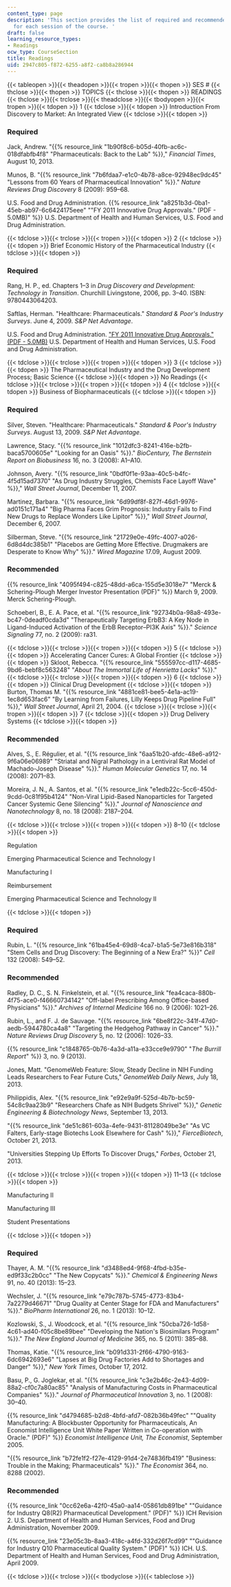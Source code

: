 ```yaml
---
content_type: page
description: 'This section provides the list of required and recommended readings
  for each session of the course. '
draft: false
learning_resource_types:
- Readings
ocw_type: CourseSection
title: Readings
uid: 2947c805-f872-6255-a8f2-ca8b8a286944
---
```

{{< tableopen >}}{{< theadopen >}}{{< tropen >}}{{< thopen >}}
SES #
{{< thclose >}}{{< thopen >}}
TOPICS
{{< thclose >}}{{< thopen >}}
READINGS
{{< thclose >}}{{< trclose >}}{{< theadclose >}}{{< tbodyopen >}}{{< tropen >}}{{< tdopen >}}
1
{{< tdclose >}}{{< tdopen >}}
Introduction From Discovery to Market: An Integrated View
{{< tdclose >}}{{< tdopen >}}

### Required

Jack, Andrew. "{{% resource_link "1b90f8c6-b05d-40fb-ac6c-018dfabfb4f8" "Pharmaceuticals: Back to the Lab" %}}," *Financial Times*, August 10, 2013.

Munos, B. "{{% resource_link "7b6fdaa7-e1c0-4b78-a8ce-92948ec9dc45" "Lessons from 60 Years of Pharmaceutical Innovation" %}}." *Nature Reviews Drug Discovery* 8 (2009): 959–68.

U.S. Food and Drug Administration. {{% resource_link "a8251b3d-0ba1-45eb-ab97-6c6424175eee" "\"FY 2011 Innovative Drug Approvals.\" (PDF - 5.0MB)" %}} U.S. Department of Health and Human Services, U.S. Food and Drug Administration.

{{< tdclose >}}{{< trclose >}}{{< tropen >}}{{< tdopen >}}
2
{{< tdclose >}}{{< tdopen >}}
Brief Economic History of the Pharmaceutical Industry
{{< tdclose >}}{{< tdopen >}}

### Required

Rang, H. P., ed. Chapters 1–3 in *Drug Discovery and Development: Technology in Transition*. Churchill Livingstone, 2006, pp. 3–40. ISBN: 9780443064203.

Saftlas, Herman. "Healthcare: Pharmaceuticals." *Standard & Poor's Industry Surveys*. June 4, 2009. *S&P Net Advantage*.

U.S. Food and Drug Administration. ["FY 2011 Innovative Drug Approvals." (PDF - 5.0MB)](https://www.biopreneur.org/images/FY%202011%20Innovative%20Drug%20Approvals.pdf) U.S. Department of Health and Human Services, U.S. Food and Drug Administration.

{{< tdclose >}}{{< trclose >}}{{< tropen >}}{{< tdopen >}}
3
{{< tdclose >}}{{< tdopen >}}
The Pharmaceutical Industry and the Drug Development Process; Basic Science
{{< tdclose >}}{{< tdopen >}}
No Readings
{{< tdclose >}}{{< trclose >}}{{< tropen >}}{{< tdopen >}}
4
{{< tdclose >}}{{< tdopen >}}
Business of Biopharmaceuticals
{{< tdclose >}}{{< tdopen >}}

### Required

Silver, Steven. "Healthcare: Pharmaceuticals." *Standard & Poor's Industry Surveys*. August 13, 2009. *S&P Net Advantage*.

Lawrence, Stacy. "{{% resource_link "1012dfc3-8241-416e-b2fb-baca5700605e" "Looking for an Oasis" %}}." *BioCentury, The Bernstein Report on Biobusiness* 16, no. 3 (2008): A1–A10.

Johnson, Avery. "{{% resource_link "0bdf0f1e-93aa-40c5-b4fc-4f5d15ad7370" "As Drug Industry Struggles, Chemists Face Layoff Wave" %}}," *Wall Street Journal*, December 11, 2007.

Martinez, Barbara. "{{% resource_link "6d99df8f-827f-46d1-9976-ad0151c171a4" "Big Pharma Faces Grim Prognosis: Industry Fails to Find New Drugs to Replace Wonders Like Lipitor" %}}," *Wall Street Journal*, December 6, 2007.

Silberman, Steve. "{{% resource_link "21729e0e-49fc-4007-a026-6d8d4dc385b1" "Placebos are Getting More Effective. Drugmakers are Desperate to Know Why" %}}." *Wired Magazine* 17.09, August 2009.

### Recommended

{{% resource_link "4095f494-c825-48dd-a6ca-155d5e3018e7" "Merck & Schering-Plough Merger Investor Presentation (PDF)" %}} March 9, 2009. Merck Schering-Plough.

Schoeberl, B., E. A. Pace, et al. "{{% resource_link "92734b0a-98a8-493e-bc47-0deadf0cda3d" "Therapeutically Targeting ErbB3: A Key Node in Ligand-Induced Activation of the ErbB Receptor–PI3K Axis" %}}." *Science Signaling* 77, no. 2 (2009): ra31.

{{< tdclose >}}{{< trclose >}}{{< tropen >}}{{< tdopen >}}
5
{{< tdclose >}}{{< tdopen >}}
Accelerating Cancer Cures: A Global Frontier
{{< tdclose >}}{{< tdopen >}}
Skloot, Rebecca. "{{% resource_link "555597cc-d117-4685-9bd6-bebf8c563248" "*About The Immortal Life of Henrietta Lacks*" %}}."
{{< tdclose >}}{{< trclose >}}{{< tropen >}}{{< tdopen >}}
6
{{< tdclose >}}{{< tdopen >}}
Clinical Drug Development
{{< tdclose >}}{{< tdopen >}}
Burton, Thomas M. "{{% resource_link "4881ce81-bee5-4e1a-ac19-1ec8d653fac6" "By Learning from Failures, Lilly Keeps Drug Pipeline Full" %}}," *Wall Street Journal*, April 21, 2004.
{{< tdclose >}}{{< trclose >}}{{< tropen >}}{{< tdopen >}}
7
{{< tdclose >}}{{< tdopen >}}
Drug Delivery Systems
{{< tdclose >}}{{< tdopen >}}

### Recommended

Alves, S., E. Régulier, et al. "{{% resource_link "6aa51b20-afdc-48e6-a912-9f6a06e06989" "Striatal and Nigral Pathology in a Lentiviral Rat Model of Machado-Joseph Disease" %}}." *Human Molecular Genetics* 17, no. 14 (2008): 2071–83.

Moreira, J. N., A. Santos, et al. "{{% resource_link "e1edb22c-5cc6-450d-9cdd-0c81f95b4124" "Non-Viral Lipid-Based Nanoparticles for Targeted Cancer Systemic Gene Silencing" %}}." *Journal of Nanoscience and Nanotechnology* 8, no. 18 (2008): 2187–204.

{{< tdclose >}}{{< trclose >}}{{< tropen >}}{{< tdopen >}}
8–10
{{< tdclose >}}{{< tdopen >}}

Regulation

Emerging Pharmaceutical Science and Technology I

Manufacturing I

Reimbursement

Emerging Pharmaceutical Science and Technology II

{{< tdclose >}}{{< tdopen >}}

### Required

Rubin, L. "{{% resource_link "61ba45e4-69d8-4ca7-b1a5-5e73e816b318" "Stem Cells and Drug Discovery: The Beginning of a New Era?" %}}" *Cell* 132 (2008): 549–52.

### Recommended

Radley, D. C., S. N. Finkelstein, et al. "{{% resource_link "fea4caca-880b-4f75-ace0-f46660734142" "Off-label Prescribing Among Office-based Physicians" %}}." *Archives of Internal Medicine* 166 no. 9 (2006): 1021–26.

Rubin, L., and F. J. de Sauvage. "{{% resource_link "6be8f22c-341f-47d0-aedb-5944780ca4a8" "Targeting the Hedgehog Pathway in Cancer" %}}." *Nature Reviews Drug Discovery* 5, no. 12 (2006): 1026–33.

{{% resource_link "c1848765-0b76-4a3d-a11a-e33cce9e9790" "*The Burrill Report*" %}} 3, no. 9 (2013).

Jones, Matt. "GenomeWeb Feature: Slow, Steady Decline in NIH Funding Leads Researchers to Fear Future Cuts," *GenomeWeb Daily News*, July 18, 2013.

Philippidis, Alex. "{{% resource_link "e92e9a9f-525d-4b7b-bc59-54c8c9aa23b9" "Researchers Chafe as NIH Budgets Shrivel" %}}," *Genetic Engineering & Biotechnology News*, September 13, 2013.

"{{% resource_link "de51c861-603a-4efe-9431-81128049be3e" "As VC Falters, Early-stage Biotechs Look Elsewhere for Cash" %}}," *FierceBiotech*, October 21, 2013.

"Universities Stepping Up Efforts To Discover Drugs," *Forbes*, October 21, 2013.

{{< tdclose >}}{{< trclose >}}{{< tropen >}}{{< tdopen >}}
11–13
{{< tdclose >}}{{< tdopen >}}

Manufacturing II

Manufacturing III

Student Presentations

{{< tdclose >}}{{< tdopen >}}

### Required

Thayer, A. M. "{{% resource_link "d3488ed4-9f68-4fbd-b35e-ed9f33c2b0cc" "The New Copycats" %}}." *Chemical & Engineering News* 91, no. 40 (2013): 15–23.

Wechsler, J. "{{% resource_link "e79c787b-5745-4773-83b4-7a2279d46671" "Drug Quality at Center Stage for FDA and Manufacturers" %}}." *BioPharm International* 26, no. 1 (2013): 10–12.

Kozlowski, S., J. Woodcock, et al. "{{% resource_link "50cba726-1d58-4c61-ad40-f05c8be89bee" "Developing the Nation's Biosimilars Program" %}}." *The New England Journal of Medicine* 365, no. 5 (2011): 385–88.

Thomas, Katie. "{{% resource_link "b091d331-2f66-4790-9163-6dc6942693e6" "Lapses at Big Drug Factories Add to Shortages and Danger" %}}," *New York Times*, October 17, 2012.

Basu, P., G. Joglekar, et al. "{{% resource_link "c3e2b46c-2e43-4d09-88a2-cf0c7a80ac85" "Analysis of Manufacturing Costs in Pharmaceutical Companies" %}}." *Journal of Pharmaceutical Innovation* 3, no. 1 (2008): 30–40.

{{% resource_link "d4794685-b2d8-4bfd-afd7-082b36b49fec" "\"Quality Manufacturing: A Blockbuster Opportunity for Pharmaceuticals, An Economist Intelligence Unit White Paper Written in Co-operation with Oracle.\" (PDF)" %}} *Economist Intelligence Unit, The Economist*, September 2005.

"{{% resource_link "b72fe1f2-f27e-4129-91d4-2e74836fb419" "Business: Trouble in the Making; Pharmaceuticals" %}}." *The Economist* 364, no. 8288 (2002).

### Recommended

{{% resource_link "0cc62e6a-42f0-45a0-aa14-05861db891be" "\"Guidance for Industry Q8(R2) Pharmaceutical Development.\" (PDF)" %}} ICH Revision 2. U.S. Department of Health and Human Services, Food and Drug Administration, November 2009.

{{% resource_link "23e05c3b-8aa3-418c-a4fd-332d26f7cd99" "\"Guidance for Industry Q10 Pharmaceutical Quality System.\" (PDF)" %}} ICH. U.S. Department of Health and Human Services, Food and Drug Administration, April 2009.

{{< tdclose >}}{{< trclose >}}{{< tbodyclose >}}{{< tableclose >}}
